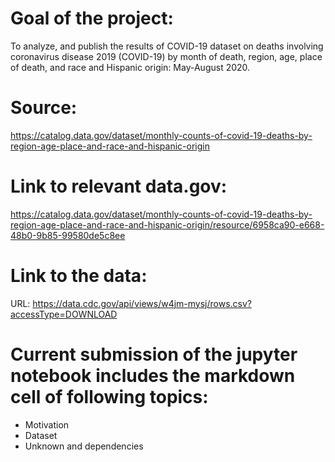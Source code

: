 # Goal of the project:
To  analyze, and publish the results of COVID-19 dataset on deaths involving coronavirus disease 2019 (COVID-19) by month of death, region, age, place of death, and race and Hispanic origin: May-August 2020.

# Source:
https://catalog.data.gov/dataset/monthly-counts-of-covid-19-deaths-by-region-age-place-and-race-and-hispanic-origin


# Link to relevant data.gov:
https://catalog.data.gov/dataset/monthly-counts-of-covid-19-deaths-by-region-age-place-and-race-and-hispanic-origin/resource/6958ca90-e668-48b0-9b85-99580de5c8ee


# Link to the data: 
URL: https://data.cdc.gov/api/views/w4jm-mysj/rows.csv?accessType=DOWNLOAD

# Current submission of the jupyter notebook includes the markdown cell of following topics:
- Motivation
- Dataset
- Unknown and dependencies
